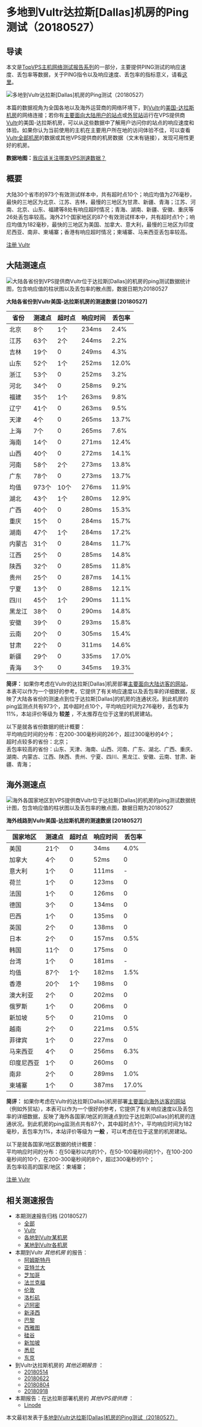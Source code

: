#  多地到Vultr达拉斯[Dallas]机房的Ping测试（20180527） 

## 导读

本文是[TopVPS主机网络测试报告系列](https://vps123.top/pingtest)的一部分，主要提供PING测试的响应速度、丢包率等数据，关于PING指令以及响应速度、丢包率的指标意义，请看[这里](https://vps123.top/what-is-ping.html)。

![多地到Vultr达拉斯\[Dallas\]机房的Ping测试（20180527）](/images/thumbnails/to_vultr_Dallas.png)

本篇的数据视角为全国各地以及海外运营商的网络环境下，到[Vultr](https://vps123.top/go/vultr)的[美国-达拉斯机房](https://vps123.top/vultr-facilities.html#dallas)的网络连接；若你有[主要面向大陆用户的站点](https://vps123.top/website-for-mainland-users.html)或[外贸站](https://vps123.top/website-for-internation-trade.html)运行在VPS提供商[Vultr](https://vps123.top/go/vultr)的美国-达拉斯机房，可以从这些数据中了解用户访问你的站点的响应速度和体验。如果你认为当前使用的主机在主要用户所在地的访问体验不佳，可以查看[Vultr全部机房](/vultr/isp/china/20180527-vultr-isp-china.md)的数据或其他VPS提供商的机房数据（文末有链接），发现可用性更好的机房。

**数据地图：**[我应该关注哪类VPS测速数据？](https://vps123.top/find-pingtest-data-you-need.html)

## 概要

大陆30个省市的973个有效测试样本中，共有超时点10个；响应均值为276毫秒，最快的三地区为北京、江苏、吉林，最慢的三地区为甘肃、新疆、青海；江苏、河南、北京、山东、福建等8处有响应超时情况；青海、湖南、新疆、安徽、重庆等26处丢包率较高。海外21个国家地区的87个有效测试样本中，共有超时点1个；响应均值为182毫秒，最快的三地区为美国、加拿大、意大利，最慢的三地区为印度尼西亚、南非、柬埔寨；香港有响应超时情况；柬埔寨、马来西亚丢包率较高。

[注册 Vultr](https://vps123.top/go/vultr/_btn1)

## 大陆测速点

![大陆各省份到VPS提供商Vultr位于达拉斯\[Dallas\]的机房的ping测试数据统计图，包含响应值的柱状图以及丢包率的散点图，数据日期为20180527](/images/pingtests/vultr_20180527/plot_idc_vultr_usa-dallas_20180527_mainland.png)

**大陆各省份到Vultr美国-达拉斯机房的测速数据 [20180527]**

省份 | 测速点 | 超时点 | 响应时间 | 丢包率  
---|---|---|---|---  
北京 | 8个 | 1个 | 234ms | 2.4%  
江苏 | 63个 | 2个 | 244ms | 2.2%  
吉林 | 19个 | 0 | 249ms | 4.3%  
山东 | 52个 | 1个 | 252ms | 12.0%  
浙江 | 53个 | 0 | 252ms | 3.2%  
河北 | 34个 | 0 | 258ms | 9.2%  
福建 | 35个 | 1个 | 263ms | 9.8%  
辽宁 | 41个 | 0 | 263ms | 9.5%  
天津 | 4个 | 0 | 265ms | 13.7%  
上海 | 7个 | 0 | 265ms | 7.6%  
海南 | 14个 | 0 | 271ms | 12.4%  
山西 | 40个 | 0 | 272ms | 14.1%  
河南 | 58个 | 2个 | 273ms | 13.8%  
广东 | 78个 | 0 | 273ms | 13.7%  
均值 | 973个 | 10个 | 276ms | 11.9%  
湖北 | 43个 | 1个 | 280ms | 12.9%  
广西 | 40个 | 0 | 280ms | 15.3%  
重庆 | 15个 | 0 | 284ms | 15.7%  
湖南 | 47个 | 1个 | 284ms | 17.2%  
内蒙古 | 31个 | 0 | 284ms | 11.7%  
江西 | 25个 | 0 | 285ms | 14.8%  
陕西 | 32个 | 0 | 285ms | 11.8%  
贵州 | 25个 | 0 | 287ms | 14.1%  
宁夏 | 13个 | 0 | 288ms | 12.1%  
四川 | 45个 | 1个 | 290ms | 11.1%  
黑龙江 | 38个 | 0 | 290ms | 14.8%  
安徽 | 39个 | 0 | 293ms | 15.8%  
云南 | 20个 | 0 | 305ms | 15.4%  
甘肃 | 22个 | 0 | 311ms | 14.6%  
新疆 | 29个 | 0 | 335ms | 17.0%  
青海 | 3个 | 0 | 345ms | 19.3%  
  
**简评：** 如果你考虑在Vultr的达拉斯[Dallas]机房部署[主要面向大陆访客的网站](website-for-mainland-users.html)，本表可以作为一个很好的参考，它提供了有关响应速度以及丢包率的详细数据，反映了大陆各省份的测速点到位于达拉斯[Dallas]的机房的连通状况。到此机房的ping监测点共有973个，其中超时点10个，平均响应时间为276毫秒，丢包率为11%，本站评价等级为 **较差** ，不太推荐在位于这里的机房建站。

以下是就各省份数据的统计概要：  
平均响应时间的分布：在200-300毫秒间的26个，超过300毫秒的4个；  
超时点较多的省份：北京；  
丢包率较高的省份：山东、天津、海南、山西、河南、广东、湖北、广西、重庆、湖南、内蒙古、江西、陕西、贵州、宁夏、四川、黑龙江、安徽、云南、甘肃、新疆、青海；

## 海外测速点

![海外各国家地区到VPS提供商Vultr位于达拉斯\[Dallas\]的机房的ping测试数据统计图，包含响应值的柱状图以及丢包率的散点图，数据日期为20180527](/images/pingtests/vultr_20180527/plot_idc_vultr_usa-dallas_20180527_overseas.png)

**海外线路到Vultr美国-达拉斯机房的测速数据 [20180527]**

国家地区 | 测速点 | 超时点 | 响应时间 | 丢包率  
---|---|---|---|---  
美国 | 21个 | 0 | 34ms | 4.0%  
加拿大 | 4个 | 0 | 52ms | 0  
意大利 | 1个 | 0 | 111ms | -  
荷兰 | 1个 | 0 | 123ms | 0  
法国 | 1个 | 0 | 126ms | 0  
德国 | 3个 | 0 | 134ms | 0  
巴西 | 1个 | 0 | 135ms | 0  
英国 | 2个 | 0 | 138ms | 0  
日本 | 2个 | 0 | 157ms | 0.5%  
韩国 | 11个 | 0 | 175ms | 0  
台湾 | 1个 | 0 | 181ms | -  
均值 | 87个 | 1个 | 182ms | 1.5%  
香港 | 20个 | 1个 | 198ms | 0  
澳大利亚 | 2个 | 0 | 202ms | 0  
俄罗斯 | 1个 | 0 | 206ms | 0  
新加坡 | 5个 | 0 | 210ms | 0  
越南 | 2个 | 0 | 221ms | 0.5%  
菲律宾 | 1个 | 0 | 227ms | 0  
马来西亚 | 4个 | 0 | 256ms | 6.3%  
印度尼西亚 | 1个 | 0 | 260ms | 0  
南非 | 2个 | 0 | 289ms | 1.0%  
柬埔寨 | 1个 | 0 | 387ms | 17.0%  
  
**简评：** 如果你考虑在Vultr的达拉斯[Dallas]机房部署[主要面向海外访客的网站](https://vps123.top/website-for-internation-trade.html)（例如外贸站），本表可以作为一个很好的参考，它提供了有关响应速度以及丢包率的详细数据，反映了海外各国家/地区的测速点到位于达拉斯[Dallas]的机房的连通状况。到此机房的ping监测点共有87个，其中超时点1个，平均响应时间为182毫秒，丢包率为1%，本站评价等级为 **一般** ，可以考虑在位于这里的机房建站。

以下是就各国家/地区数据的统计概要：  
平均响应时间的分布：在50毫秒以内的1个，在50-100毫秒间的1个，在100-200毫秒间的10个，在200-300毫秒间的8个，超过300毫秒的1个；  
丢包率较高的国家/地区：柬埔寨；

[注册 Vultr](https://vps123.top/go/vultr/_btn2)

## 相关测速报告

  * 本期测速报告归档 (20180527) 
    * [全部](https://vps123.top/pingtests/20180527 "本期各VPS提供商全部测速报告")
    * [Vultr](https://vps123.top/pingtests/idc-vultr/20180527 "本期Vultr的全部测速报告")
    * [各地到Vultr某机房](https://vps123.top/pingtests/idc-vultr/isp-global/20180527 "以Vultr某机房为关注对象的视角，横向比较大陆各省份、海外各国家地区")
    * [某地到Vultr各机房](https://vps123.top/pingtests/idc-vultr/facility-all/20180527 "以大陆某省份为关注对象的视角，横向比较Vultr各机房")
  * 本期到Vultr _其他机房_ 的报告： 
    * [阿姆斯特丹](/vultr/idc/amsterdam/20180527-vultr-idc-amsterdam.md "多地到Vultr阿姆斯特丹机房的Ping测试 20180527")
    * [亚特兰大](/vultr/idc/atlanta/20180527-vultr-idc-atlanta.md "多地到Vultr亚特兰大机房的Ping测试 20180527")
    * [芝加哥](/vultr/idc/chicago/20180527-vultr-idc-chicago.md "多地到Vultr芝加哥机房的Ping测试 20180527")
    * [法兰克福](/vultr/idc/frankfurt/20180527-vultr-idc-frankfurt.md "多地到Vultr法兰克福机房的Ping测试 20180527")
    * [伦敦](/vultr/idc/london/20180527-vultr-idc-london.md "多地到Vultr伦敦机房的Ping测试 20180527")
    * [洛杉矶](/vultr/idc/losangeles/20180527-vultr-idc-losangeles.md "多地到Vultr洛杉矶机房的Ping测试 20180527")
    * [迈阿密](/vultr/idc/miami/20180527-vultr-idc-miami.md "多地到Vultr迈阿密机房的Ping测试 20180527")
    * [新泽西](/vultr/idc/newjersey/20180527-vultr-idc-newjersey.md "多地到Vultr新泽西机房的Ping测试 20180527")
    * [巴黎](/vultr/idc/paris/20180527-vultr-idc-paris.md "多地到Vultr巴黎机房的Ping测试 20180527")
    * [西雅图](/vultr/idc/seattle/20180527-vultr-idc-seattle.md "多地到Vultr西雅图机房的Ping测试 20180527")
    * [硅谷](/vultr/idc/siliconvalley/20180527-vultr-idc-siliconvalley.md "多地到Vultr硅谷机房的Ping测试 20180527")
    * [新加坡](/vultr/idc/singapore/20180527-vultr-idc-singapore.md "多地到Vultr新加坡机房的Ping测试 20180527")
    * [悉尼](/vultr/idc/sydney/20180527-vultr-idc-sydney.md "多地到Vultr悉尼机房的Ping测试 20180527")
    * [东京](/vultr/idc/tokyo/20180527-vultr-idc-tokyo.md "多地到Vultr东京机房的Ping测试 20180527")
  * 到Vultr达拉斯机房的 _其他近期报告_ ： 
    * [20180514](/vultr/idc/dallas/20180514-vultr-idc-dallas.md "多地到Vultr达拉斯机房的Ping测试 20180514")
    * [20180622](/vultr/idc/dallas/20180622-vultr-idc-dallas.md "多地到Vultr达拉斯机房的Ping测试 20180622")
    * [20180804](/vultr/idc/dallas/20180804-vultr-idc-dallas.md "多地到Vultr达拉斯机房的Ping测试 20180804")
    * [20180918](/vultr/idc/dallas/20180918-vultr-idc-dallas.md "多地到Vultr达拉斯机房的Ping测试 20180918")
  * 本期报告：在达拉斯部署机房的 _其他VPS提供商_ ： 
    * [Linode](/linode/idc/dallas/20180527-linode-idc-dallas.md "多地到Linode达拉斯机房的Ping测试 20180527")



本文最初发表于[多地到Vultr达拉斯[Dallas]机房的Ping测试（20180527）](https://vps123.top/pingtest/20180527-vultr-idc-dallas.html)
